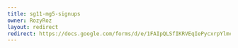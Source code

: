 ```yaml
---
title: sg11-mg5-signups
owner: RozyRoz
layout: redirect
redirect: https://docs.google.com/forms/d/e/1FAIpQLSfIKRVEqIePycxrpYlmc_mcpmSK9DDV7lnf7uNQ-tokZzmkgQ/viewform
---
```

